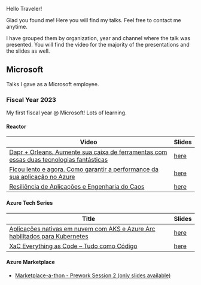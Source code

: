 Hello Traveler!

Glad you found me! Here you will find my talks.
Feel free to contact me anytime.

I have grouped them by organization, year and channel where the talk was presented.
You will find the video for the majority of the presentations and the slides as well.

## Microsoft

Talks I gave as a Microsoft employee.

### Fiscal Year 2023

My first fiscal year @ Microsoft! Lots of learning.

#### Reactor

| Video         | Slides     | 
|--------------|-----------|
| [Dapr + Orleans. Aumente sua caixa de ferramentas com essas duas tecnologias fantásticas](https://www.youtube.com/watch?v=Guv7Wx5kaPE) | [here](./microsoft/fiscal-year-2023/pt-br/reactor/dapr-orleans.pdf)|
| [Ficou lento e agora. Como garantir a performance da sua aplicação no Azure](https://www.youtube.com/watch?v=vATDE2RATNQ)      | [here](./microsoft/fiscal-year-2023/pt-br/reactor/ficou-lento-e-agora.pdf)  |
| [Resiliência de Aplicações e Engenharia do Caos](https://www.youtube.com/watch?v=KMwgAelqcpI)| [here](./microsoft/fiscal-year-2023/pt-br/reactor/resiliencia-aplicacoes.pdf) |

#### Azure Tech Series

| Title         | Slides     | 
|--------------|-----------|
|[Aplicações nativas em nuvem com AKS e Azure Arc habilitados para Kubernetes](https://www.microsoft.com/pt-br/events-hub/brazil/azure-tech-series-crie-aplicativos-na-nuvem-com-kubernetes-e-azure-arc/)|[here](./microsoft/fiscal-year-2023/pt-br/ats/apps-nativas.pdf)|
|[XaC Everything as Code – Tudo como Código](https://www.microsoft.com/pt-br/events-hub/brazil/azure-tech-series-xac-everything-as-a-code-tudo-como-um-codigo/)|[here](./microsoft/fiscal-year-2023/pt-br/ats/xac-everything-as-code.pdf)|


#### Azure Marketplace

- [Marketplace-a-thon - Prework Session 2 (only slides available)](./microsoft/fiscal-year-2023/pt-br/marketplace/marketplace-tech-session.pdf)
